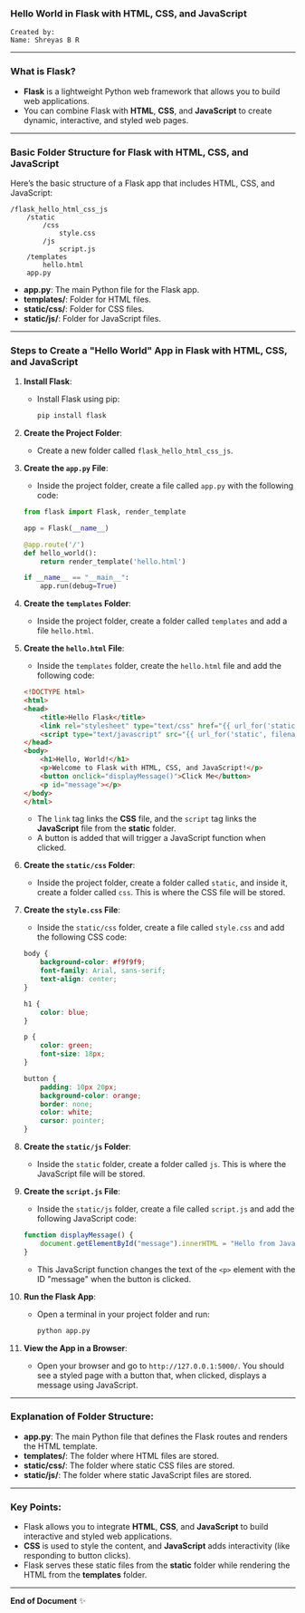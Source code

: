 ### Hello World in Flask with HTML, CSS, and JavaScript

```
Created by:
Name: Shreyas B R
```

---

### What is Flask?

- **Flask** is a lightweight Python web framework that allows you to build web applications.
- You can combine Flask with **HTML**, **CSS**, and **JavaScript** to create dynamic, interactive, and styled web pages.

---

### Basic Folder Structure for Flask with HTML, CSS, and JavaScript

Here’s the basic structure of a Flask app that includes HTML, CSS, and JavaScript:

```
/flask_hello_html_css_js
    /static
        /css
            style.css
        /js
            script.js
    /templates
        hello.html
    app.py
```

- **app.py**: The main Python file for the Flask app.
- **templates/**: Folder for HTML files.
- **static/css/**: Folder for CSS files.
- **static/js/**: Folder for JavaScript files.

---

### Steps to Create a "Hello World" App in Flask with HTML, CSS, and JavaScript

1. **Install Flask**:
   - Install Flask using pip:
     ```bash
     pip install flask
     ```

2. **Create the Project Folder**:
   - Create a new folder called `flask_hello_html_css_js`.

3. **Create the `app.py` File**:
   - Inside the project folder, create a file called `app.py` with the following code:

   ```python
   from flask import Flask, render_template

   app = Flask(__name__)

   @app.route('/')
   def hello_world():
       return render_template('hello.html')

   if __name__ == "__main__":
       app.run(debug=True)
   ```

4. **Create the `templates` Folder**:
   - Inside the project folder, create a folder called `templates` and add a file `hello.html`.

5. **Create the `hello.html` File**:
   - Inside the `templates` folder, create the `hello.html` file and add the following code:

   ```html
   <!DOCTYPE html>
   <html>
   <head>
       <title>Hello Flask</title>
       <link rel="stylesheet" type="text/css" href="{{ url_for('static', filename='css/style.css') }}">
       <script type="text/javascript" src="{{ url_for('static', filename='js/script.js') }}"></script>
   </head>
   <body>
       <h1>Hello, World!</h1>
       <p>Welcome to Flask with HTML, CSS, and JavaScript!</p>
       <button onclick="displayMessage()">Click Me</button>
       <p id="message"></p>
   </body>
   </html>
   ```

   - The `link` tag links the **CSS** file, and the `script` tag links the **JavaScript** file from the **static** folder.
   - A button is added that will trigger a JavaScript function when clicked.

6. **Create the `static/css` Folder**:
   - Inside the project folder, create a folder called `static`, and inside it, create a folder called `css`. This is where the CSS file will be stored.

7. **Create the `style.css` File**:
   - Inside the `static/css` folder, create a file called `style.css` and add the following CSS code:

   ```css
   body {
       background-color: #f9f9f9;
       font-family: Arial, sans-serif;
       text-align: center;
   }

   h1 {
       color: blue;
   }

   p {
       color: green;
       font-size: 18px;
   }

   button {
       padding: 10px 20px;
       background-color: orange;
       border: none;
       color: white;
       cursor: pointer;
   }
   ```

8. **Create the `static/js` Folder**:
   - Inside the `static` folder, create a folder called `js`. This is where the JavaScript file will be stored.

9. **Create the `script.js` File**:
   - Inside the `static/js` folder, create a file called `script.js` and add the following JavaScript code:

   ```javascript
   function displayMessage() {
       document.getElementById("message").innerHTML = "Hello from JavaScript!";
   }
   ```

   - This JavaScript function changes the text of the `<p>` element with the ID "message" when the button is clicked.

10. **Run the Flask App**:
    - Open a terminal in your project folder and run:
      ```bash
      python app.py
      ```

11. **View the App in a Browser**:
    - Open your browser and go to `http://127.0.0.1:5000/`. You should see a styled page with a button that, when clicked, displays a message using JavaScript.

---

### Explanation of Folder Structure:

- **app.py**: The main Python file that defines the Flask routes and renders the HTML template.
- **templates/**: The folder where HTML files are stored.
- **static/css/**: The folder where static CSS files are stored.
- **static/js/**: The folder where static JavaScript files are stored.

---

### Key Points:

- Flask allows you to integrate **HTML**, **CSS**, and **JavaScript** to build interactive and styled web applications.
- **CSS** is used to style the content, and **JavaScript** adds interactivity (like responding to button clicks).
- Flask serves these static files from the **static** folder while rendering the HTML from the **templates** folder.

---

**End of Document** ✨
